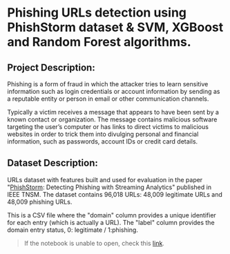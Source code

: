 # Phishing URLs detection using PhishStorm dataset & SVM, XGBoost and Random Forest algorithms.

## Project Description:

Phishing is a form of fraud in which the attacker tries to learn sensitive information such as login credentials or account information by sending as a reputable entity or person in email or other communication channels.

Typically a victim receives a message that appears to have been sent by a known contact or organization. The message contains malicious software targeting the user’s computer or has links to direct victims to malicious websites in order to trick them into divulging personal and financial information, such as passwords, account IDs or credit card details.

## Dataset Description:

URLs dataset with features built and used for evaluation in the paper "[PhishStorm](https://research.aalto.fi/en/datasets/phishstorm-phishing-legitimate-url-dataset): Detecting Phishing with Streaming Analytics" published in IEEE TNSM.
The dataset contains 96,018 URLs: 48,009 legitimate URLs and 48,009 phishing URLs.

This is a CSV file where the "domain" column provides a unique identifier for each entry (which is actually a URL). The "label" column provides the domain entry status, 0: legitimate / 1:phishing.

> If the notebook is unable to open, check this [link](https://colab.research.google.com/drive/1iuZiqOqzS1RzfJcPTM9janm_jal7j_Rz#scrollTo=zjXf1st6UUkU).
